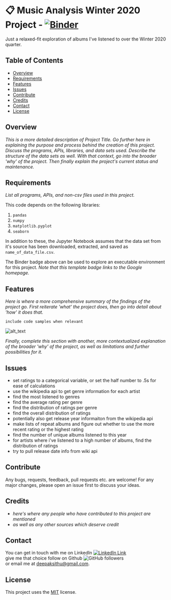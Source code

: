 # :clipboard: Music Analysis Winter 2020 Project -  [![Binder](https://mybinder.org/badge_logo.svg)](https://www.google.com)
Just a relaxed-fit exploration of albums I've listened to over the Winter 2020 quarter.

## Table of Contents
- [Overview](#overview)
- [Requirements](#requirements) 
- [Features](#features)
- [Issues](#issues) 
- [Contribute](#contribute) 
- [Credits](#credits)
- [Contact](#contact)
- [License](#license)


## Overview
_This is a more detailed description of Project Title. Go further here in explaining the purpose and process behind the creation of this project. Discuss the programs, APIs, libraries, and data sets used. Describe the structure of the data sets as well. With that context, go into the broader 'why' of the project. Then finally explain the project's current status and maintenance._

## Requirements
_List all programs, APIs, and non-csv files used in this project._

This code depends on the following libraries:
1. `pandas`
2. `numpy`
3. `matplotlib.pyplot`
4. `seaborn`

In addition to these, the Jupyter Notebook assumes that the data set from it's source has been downloaded, extracted, and saved as `name_of_data_file.csv`.

The Binder badge above can be used to explore an executable environment for this project. _Note that this template badge links to the Google homepage._

## Features
_Here is where a more comprehensive summary of the findings of the project go. First reiterate 'what' the project does, then go into detail about 'how' it does that._
```
include code samples when relevant
```
![alt_text](/Annotation105829.png?raw=true "and images/screenshots")

_Finally, complete this section with another, more contextualized explanation of the broader 'why' of the project, as well as limitations and further possibilities for it._

## Issues
- set ratings to a categorical variable, or set the half number to .5s for ease of calculations
- use the wikipedia api to get genre information for each artist
- find the most listened to genres
- find the average rating per genre
- find the distribution of ratings per genre
- find the overall distribution of ratings
- potentially also get release year informaiton from the wikipedia api
- make lists of repeat albums and figure out whether to use the more recent rating or the highest rating
- find the number of unique albums listened to this year
- for artists where i've listened to a high number of albums, find the distribution of ratings
- try to pull release date info from wiki api

## Contribute
Any bugs, requests, feedback, pull requests etc. are welcome! For any major changes, please open an issue first to discuss your ideas.

## Credits
- _here's where any people who have contributed to this project are mentioned_
- _as well as any other sources which deserve credit_

## Contact
You can get in touch with me on LinkedIn [![LinkedIn Link](https://img.shields.io/badge/Connect-deepaksithu-blue.svg?logo=linkedin&longCache=true&style=social&label=Connect
)](https://www.linkedin.com/in/deepaksithu) <br>
give me that choice follow on Github      ![GitHub followers](https://img.shields.io/github/followers/deepaksithu?style=social)<br>
or email me at deepaksithu@gmail.com.

## License
This project uses the [MIT](https://choosealicense.com/licenses/mit/) license. 
